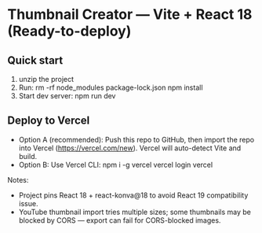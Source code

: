  # Thumbnail Creator — Vite + React 18 (Ready-to-deploy)

 ## Quick start
 1. unzip the project
 2. Run:
rm -rf node_modules package-lock.json
npm install
 3. Start dev server:
npm run dev

 ## Deploy to Vercel
 - Option A (recommended): Push this repo to GitHub, then import the repo into Vercel (https://vercel.com/new). Vercel will auto-detect Vite and build.
 - Option B: Use Vercel CLI:
   npm i -g vercel
   vercel login
   vercel

 Notes:
 - Project pins React 18 + react-konva@18 to avoid React 19 compatibility issue.
 - YouTube thumbnail import tries multiple sizes; some thumbnails may be blocked by CORS — export can fail for CORS-blocked images.
